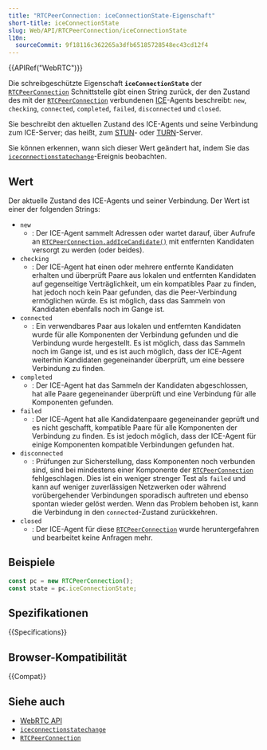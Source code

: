 ```yaml
---
title: "RTCPeerConnection: iceConnectionState-Eigenschaft"
short-title: iceConnectionState
slug: Web/API/RTCPeerConnection/iceConnectionState
l10n:
  sourceCommit: 9f18116c362265a3dfb65185728548ec43cd12f4
---
```


{{APIRef("WebRTC")}}

Die schreibgeschützte Eigenschaft **`iceConnectionState`** der [`RTCPeerConnection`](/de/docs/Web/API/RTCPeerConnection) Schnittstelle gibt einen String zurück, der den Zustand des mit der [`RTCPeerConnection`](/de/docs/Web/API/RTCPeerConnection) verbundenen [ICE](/de/docs/Glossary/ICE)-Agents beschreibt: `new`, `checking`, `connected`, `completed`, `failed`, `disconnected` und `closed`.

Sie beschreibt den aktuellen Zustand des ICE-Agents und seine Verbindung zum ICE-Server;
das heißt, zum [STUN](/de/docs/Glossary/STUN)- oder [TURN](/de/docs/Glossary/TURN)-Server.

Sie können erkennen, wann sich dieser Wert geändert hat, indem Sie das [`iceconnectionstatechange`](/de/docs/Web/API/RTCPeerConnection/iceconnectionstatechange_event)-Ereignis beobachten.

## Wert

Der aktuelle Zustand des ICE-Agents und seiner Verbindung. Der Wert ist einer der folgenden Strings:

- `new`
  - : Der ICE-Agent sammelt Adressen oder wartet darauf, über Aufrufe an [`RTCPeerConnection.addIceCandidate()`](/de/docs/Web/API/RTCPeerConnection/addIceCandidate) mit entfernten Kandidaten versorgt zu werden (oder beides).
- `checking`
  - : Der ICE-Agent hat einen oder mehrere entfernte Kandidaten erhalten und überprüft Paare aus lokalen und entfernten Kandidaten auf gegenseitige Verträglichkeit,
    um ein kompatibles Paar zu finden, hat jedoch noch kein Paar gefunden, das die Peer-Verbindung ermöglichen würde.
    Es ist möglich, dass das Sammeln von Kandidaten ebenfalls noch im Gange ist.
- `connected`
  - : Ein verwendbares Paar aus lokalen und entfernten Kandidaten wurde für alle Komponenten der Verbindung gefunden und die Verbindung wurde hergestellt.
    Es ist möglich, dass das Sammeln noch im Gange ist, und es ist auch möglich, dass der ICE-Agent weiterhin Kandidaten gegeneinander überprüft, um eine bessere Verbindung zu finden.
- `completed`
  - : Der ICE-Agent hat das Sammeln der Kandidaten abgeschlossen, hat alle Paare gegeneinander überprüft und eine Verbindung für alle Komponenten gefunden.
- `failed`
  - : Der ICE-Agent hat alle Kandidatenpaare gegeneinander geprüft und es nicht geschafft, kompatible Paare für alle Komponenten der Verbindung zu finden.
    Es ist jedoch möglich, dass der ICE-Agent für einige Komponenten kompatible Verbindungen gefunden hat.
- `disconnected`
  - : Prüfungen zur Sicherstellung, dass Komponenten noch verbunden sind, sind bei mindestens einer Komponente der [`RTCPeerConnection`](/de/docs/Web/API/RTCPeerConnection) fehlgeschlagen.
    Dies ist ein weniger strenger Test als `failed` und kann auf weniger zuverlässigen Netzwerken oder während vorübergehender Verbindungen sporadisch auftreten und ebenso spontan wieder gelöst werden.
    Wenn das Problem behoben ist, kann die Verbindung in den `connected`-Zustand zurückkehren.
- `closed`
  - : Der ICE-Agent für diese [`RTCPeerConnection`](/de/docs/Web/API/RTCPeerConnection) wurde heruntergefahren und bearbeitet keine Anfragen mehr.

## Beispiele

```js
const pc = new RTCPeerConnection();
const state = pc.iceConnectionState;
```

## Spezifikationen

{{Specifications}}

## Browser-Kompatibilität

{{Compat}}

## Siehe auch

- [WebRTC API](/de/docs/Web/API/WebRTC_API)
- [`iceconnectionstatechange`](/de/docs/Web/API/RTCPeerConnection/iceconnectionstatechange_event)
- [`RTCPeerConnection`](/de/docs/Web/API/RTCPeerConnection)
